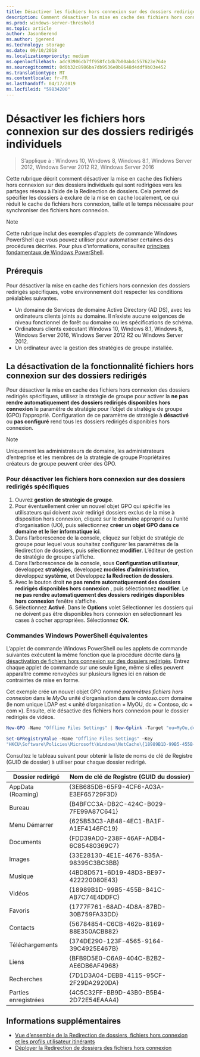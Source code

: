 ```yaml
---
title: Désactiver les fichiers hors connexion sur des dossiers redirigés individuels
description: Comment désactiver la mise en cache des fichiers hors connexion sur des dossiers individuels qui sont redirigées vers les partages réseau à l’aide de la Redirection de dossiers.
ms.prod: windows-server-threshold
ms.topic: article
author: JasonGerend
ms.author: jgerend
ms.technology: storage
ms.date: 09/10/2018
ms.localizationpriority: medium
ms.openlocfilehash: adc93906cb7ff958fc1db7b00abdc557623e764e
ms.sourcegitcommit: 0d0b32c8986ba7db9536e0b8648d4ddf9b03e452
ms.translationtype: MT
ms.contentlocale: fr-FR
ms.lasthandoff: 04/17/2019
ms.locfileid: "59834200"
---
```

# <a name="disable-offline-files-on-individual-redirected-folders"></a>Désactiver les fichiers hors connexion sur des dossiers redirigés individuels

>S’applique à : Windows 10, Windows 8, Windows 8.1, Windows Server 2012, Windows Server 2012 R2, Windows Server 2016

Cette rubrique décrit comment désactiver la mise en cache des fichiers hors connexion sur des dossiers individuels qui sont redirigées vers les partages réseau à l’aide de la Redirection de dossiers. Cela permet de spécifier les dossiers à exclure de la mise en cache localement, ce qui réduit le cache de fichiers hors connexion, taille et le temps nécessaire pour synchroniser des fichiers hors connexion.

>[!NOTE]
>Cette rubrique inclut des exemples d'applets de commande Windows PowerShell que vous pouvez utiliser pour automatiser certaines des procédures décrites. Pour plus d’informations, consultez [principes fondamentaux de Windows PowerShell](https://docs.microsoft.com/powershell/scripting/getting-started/fundamental/windows-powershell-basics?view=powershell-6).

## <a name="prerequisites"></a>Prérequis

Pour désactiver la mise en cache des fichiers hors connexion des dossiers redirigés spécifiques, votre environnement doit respecter les conditions préalables suivantes.

- Un domaine de Services de domaine Active Directory (AD DS), avec les ordinateurs clients joints au domaine. Il n’existe aucune exigences de niveau fonctionnel de forêt ou domaine ou les spécifications de schéma.
- Ordinateurs clients exécutant Windows 10, Windows 8.1, Windows 8, Windows Server 2016, Windows Server 2012 R2 ou Windows Server 2012.
- Un ordinateur avec la gestion des stratégies de groupe installée.

## <a name="disabling-offline-files-on-individual-redirected-folders"></a>La désactivation de la fonctionnalité fichiers hors connexion sur des dossiers redirigés

Pour désactiver la mise en cache des fichiers hors connexion des dossiers redirigés spécifiques, utilisez la stratégie de groupe pour activer la **ne pas rendre automatiquement des dossiers redirigés disponibles hors connexion** le paramètre de stratégie pour l’objet de stratégie de groupe (GPO) l’approprié. Configuration de ce paramètre de stratégie à **désactivé** ou **pas configuré** rend tous les dossiers redirigés disponibles hors connexion.

>[!NOTE]
>Uniquement les administrateurs de domaine, les administrateurs d’entreprise et les membres de la stratégie de groupe Propriétaires créateurs de groupe peuvent créer des GPO.

### <a name="to-disable-offline-files-on-specific-redirected-folders"></a>Pour désactiver les fichiers hors connexion sur des dossiers redirigés spécifiques

1. Ouvrez **gestion de stratégie de groupe**.
2. Pour éventuellement créer un nouvel objet GPO qui spécifie les utilisateurs qui doivent avoir redirigé dossiers exclus de la mise à disposition hors connexion, cliquez sur le domaine approprié ou l’unité d’organisation (UO), puis sélectionnez **créer un objet GPO dans ce domaine et le lier informatique ici**.
3. Dans l’arborescence de la console, cliquez sur l’objet de stratégie de groupe pour lequel vous souhaitez configurer les paramètres de la Redirection de dossiers, puis sélectionnez **modifier**. L’éditeur de gestion de stratégie de groupe s’affiche.
4. Dans l’arborescence de la console, sous **Configuration utilisateur**, développez **stratégies**, développez **modèles d’administration**, développez **système**, et Développez **la Redirection de dossiers**.
5. Avec le bouton droit **ne pas rendre automatiquement des dossiers redirigés disponibles hors connexion** , puis sélectionnez **modifier**. Le **ne pas rendre automatiquement des dossiers redirigés disponibles hors connexion** fenêtre s’affiche.
6. Sélectionnez **Activé**. Dans le **Options** volet Sélectionner les dossiers qui ne doivent pas être disponibles hors connexion en sélectionnant les cases à cocher appropriées. Sélectionnez **OK**.

### <a name="windows-powershell-equivalent-commands"></a>Commandes Windows PowerShell équivalentes

L’applet de commande Windows PowerShell ou les applets de commande suivantes exécutent la même fonction que la procédure décrite dans [la désactivation de fichiers hors connexion sur des dossiers redirigés](#disabling-offline-files-on-individual-redirected-folders). Entrez chaque applet de commande sur une seule ligne, même si elles peuvent apparaître comme renvoyées sur plusieurs lignes ici en raison de contraintes de mise en forme.

Cet exemple crée un nouvel objet GPO nommé *paramètres fichiers hors connexion* dans le *MyOu* unité d’organisation dans le *contoso.com* domaine (le nom unique LDAP est « unité d’organisation = MyOU, dc = Contoso, dc = com »). Ensuite, elle désactive des fichiers hors connexion pour le dossier redirigés de vidéos.

```PowerShell
New-GPO -Name "Offline Files Settings" | New-Gplink -Target "ou=MyOu,dc=contoso,dc=com" -LinkEnabled Yes

Set-GPRegistryValue –Name "Offline Files Settings" –Key
"HKCU\Software\Policies\Microsoft\Windows\NetCache\{18989B1D-99B5-455B-841C-AB7C74E4DDFC}" -ValueName DisableFRAdminPinByFolder –Type DWORD –Value 1
```

Consultez le tableau suivant pour obtenir la liste de noms de clé de Registre (GUID de dossier) à utiliser pour chaque dossier redirigé.

|Dossier redirigé|Nom de clé de Registre (GUID du dossier)|
|---|---|
|AppData (Roaming)|{3EB685DB-65F9-4CF6-A03A-E3EF65729F3D}|
|Bureau|{B4BFCC3A-DB2C-424C-B029-7FE99A87C641}|
|Menu Démarrer|{625B53C3-AB48-4EC1-BA1F-A1EF4146FC19}|
|Documents|{FDD39AD0-238F-46AF-ADB4-6C85480369C7}|
|Images|{33E28130-4E1E-4676-835A-98395C3BC3BB}|
|Musique|{4BD8D571-6D19-48D3-BE97-422220080E43}|
|Vidéos|{18989B1D-99B5-455B-841C-AB7C74E4DDFC}|
|Favoris|{1777F761-68AD-4D8A-87BD-30B759FA33DD}|
|Contacts|{56784854-C6CB-462b-8169-88E350ACB882}|
|Téléchargements|{374DE290-123F-4565-9164-39C4925E467B}|
|Liens|{BFB9D5E0-C6A9-404C-B2B2-AE6DB6AF4968}|
|Recherches|{7D1D3A04-DEBB-4115-95CF-2F29DA2920DA}|
|Parties enregistrées|{4C5C32FF-BB9D-43B0-B5B4-2D72E54EAAA4}|

## <a name="more-information"></a>Informations supplémentaires

- [Vue d’ensemble de la Redirection de dossiers, fichiers hors connexion et les profils utilisateur itinérants](folder-redirection-rup-overview.md)
- [Déployer la Redirection de dossiers des fichiers hors connexion](deploy-folder-redirection.md)